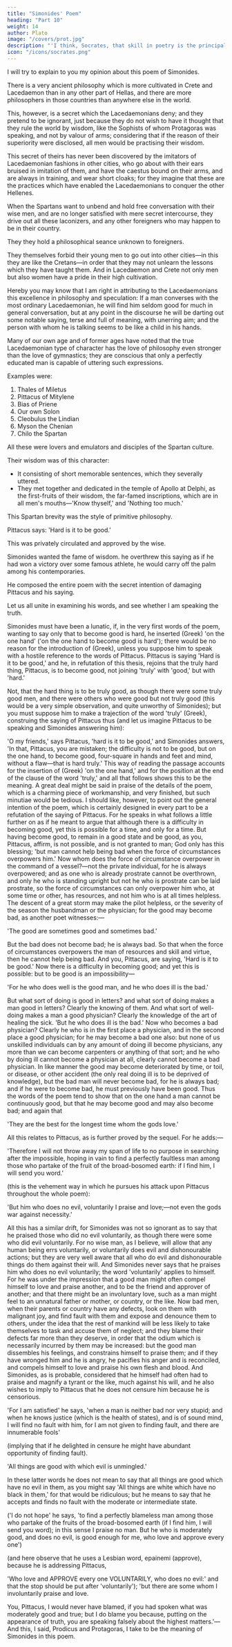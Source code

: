 ```yaml
---
title: "Simonides' Poem"
heading: "Part 10"
weight: 14
author: Plato
image: "/covers/prot.jpg"
description: "'I think, Socrates, that skill in poetry is the principal part of education'"
icon: "/icons/socrates.png"
---
```





I will try to explain to you my opinion about this poem of Simonides. 

There is a very ancient philosophy which is more cultivated in Crete and Lacedaemon than in any other part of Hellas, and there are more philosophers in those countries than anywhere else in the world. 

This, however, is a secret which the Lacedaemonians deny; and they pretend to be ignorant, just because they do not wish to have it thought that they rule the world by wisdom, like the Sophists of whom Protagoras was speaking, and not by valour of arms; considering that if the reason of their superiority were disclosed, all men would be practising their wisdom. 

This secret of theirs has never been discovered by the imitators of Lacedaemonian fashions in other cities, who go about with their ears bruised in imitation of them, and have the caestus bound on their arms, and are always in training, and wear short cloaks; for they imagine that these are the practices which have enabled the Lacedaemonians to conquer the other Hellenes.

When the Spartans want to unbend and hold free conversation with their wise men, and are no longer satisfied with mere secret intercourse, they drive out all these laconizers, and any other foreigners who may happen to be in their country. 

They they hold a philosophical seance unknown to foreigners. 

They themselves forbid their young men to go out into other cities—in this they are like the Cretans—in order that they may not unlearn the lessons which they have taught them. And in Lacedaemon and Crete not only men but also women have a pride in their high cultivation.

Hereby you may know that I am right in attributing to the Lacedaemonians this excellence in philosophy and speculation: If a man converses with the most ordinary Lacedaemonian, he will find him seldom good for much in general conversation, but at any point in the discourse he will be darting out some notable saying, terse and full of meaning, with unerring aim; and the person with whom he is talking seems to be like a child in his hands. 

Many of our own age and of former ages have noted that the true Lacedaemonian type of character has the love of philosophy even stronger than the love of gymnastics; they are conscious that only a perfectly educated man is capable of uttering such expressions.

Examples were:

1. Thales of Miletus
2. Pittacus of Mitylene
3. Bias of Priene
4. Our own Solon
5. Cleobulus the Lindian
6. Myson the Chenian
7. Chilo the Spartan

All these were lovers and emulators and disciples of the Spartan culture.

Their wisdom was of this character:

- It consisting of short memorable sentences, which they severally uttered.
- They met together and dedicated in the temple of Apollo at Delphi, as the first-fruits of their wisdom, the far-famed inscriptions, which are in all men's mouths—'Know thyself,' and 'Nothing too much.'


This Spartan brevity was the style of primitive philosophy.

Pittacus says:  'Hard is it to be good.' 

This was privately circulated and approved by the wise.

Simonides wanted the fame of wisdom. he overthrew this saying as if he had won a victory over some famous athlete, he would carry off the palm among his contemporaries. 

He composed the entire poem with the secret intention of damaging Pittacus and his saying.


Let us all unite in examining his words, and see whether I am speaking the truth. 

Simonides must have been a lunatic, if, in the very first words of the poem, wanting to say only that to become good is hard, he inserted (Greek) 'on the one hand' ('on the one hand to become good is hard'); there would be no reason for the introduction of (Greek), unless you suppose him to speak with a hostile reference to the words of Pittacus. Pittacus is saying 'Hard is it to be good,' and he, in refutation of this thesis, rejoins that the truly hard thing, Pittacus, is to become good, not joining 'truly' with 'good,' but with 'hard.'

Not, that the hard thing is to be truly good, as though there were some truly good men, and there were others who were good but not truly good (this would be a very simple observation, and quite unworthy of Simonides); but you must suppose him to make a trajection of the word 'truly' (Greek), construing the saying of Pittacus thus (and let us imagine Pittacus to be speaking and Simonides answering him): 

'O my friends,' says Pittacus, 'hard is it to be good,' and Simonides answers, 'In that, Pittacus, you are mistaken; the difficulty is not to be good, but on the one hand, to become good, four-square in hands and feet and mind, without a flaw—that is hard truly.' This way of reading the passage accounts for the insertion of (Greek) 'on the one hand,' and for the position at the end of the clause of the word 'truly,' and all that follows shows this to be the meaning. A great deal might be said in praise of the details of the poem, which is a charming piece of workmanship, and very finished, but such minutiae would be tedious. I should like, however, to point out the general intention of the poem, which is certainly designed in every part to be a refutation of the saying of Pittacus. For he speaks in what follows a little further on as if he meant to argue that although there is a difficulty in becoming good, yet this is possible for a time, and only for a time. But having become good, to remain in a good state and be good, as you, Pittacus, affirm, is not possible, and is not granted to man; God only has this blessing; 'but man cannot help being bad when the force of circumstances overpowers him.' Now whom does the force of circumstance overpower in the command of a vessel?—not the private individual, for he is always overpowered; and as one who is already prostrate cannot be overthrown, and only he who is standing upright but not he who is prostrate can be laid prostrate, so the force of circumstances can only overpower him who, at some time or other, has resources, and not him who is at all times helpless. The descent of a great storm may make the pilot helpless, or the severity of the season the husbandman or the physician; for the good may become bad, as another poet witnesses:—

'The good are sometimes good and sometimes bad.'

But the bad does not become bad; he is always bad. So that when the force of circumstances overpowers the man of resources and skill and virtue, then he cannot help being bad. And you, Pittacus, are saying, 'Hard is it to be good.' Now there is a difficulty in becoming good; and yet this is possible: but to be good is an impossibility—

'For he who does well is the good man, and he who does ill is the bad.'

But what sort of doing is good in letters? and what sort of doing makes a man good in letters? Clearly the knowing of them. And what sort of well-doing makes a man a good physician? Clearly the knowledge of the art of healing the sick. 'But he who does ill is the bad.' Now who becomes a bad physician? Clearly he who is in the first place a physician, and in the second place a good physician; for he may become a bad one also: but none of us unskilled individuals can by any amount of doing ill become physicians, any more than we can become carpenters or anything of that sort; and he who by doing ill cannot become a physician at all, clearly cannot become a bad physician. In like manner the good may become deteriorated by time, or toil, or disease, or other accident (the only real doing ill is to be deprived of knowledge), but the bad man will never become bad, for he is always bad; and if he were to become bad, he must previously have been good. Thus the words of the poem tend to show that on the one hand a man cannot be continuously good, but that he may become good and may also become bad; and again that

'They are the best for the longest time whom the gods love.'

All this relates to Pittacus, as is further proved by the sequel. For he adds:—

'Therefore I will not throw away my span of life to no purpose in searching after the impossible, hoping in vain to find a perfectly faultless man among those who partake of the fruit of the broad-bosomed earth: if I find him, I will send you word.'

(this is the vehement way in which he pursues his attack upon Pittacus throughout the whole poem):

'But him who does no evil, voluntarily I praise and love;—not even the gods war against necessity.'

All this has a similar drift, for Simonides was not so ignorant as to say that he praised those who did no evil voluntarily, as though there were some who did evil voluntarily. For no wise man, as I believe, will allow that any human being errs voluntarily, or voluntarily does evil and dishonourable actions; but they are very well aware that all who do evil and dishonourable things do them against their will. And Simonides never says that he praises him who does no evil voluntarily; the word 'voluntarily' applies to himself. For he was under the impression that a good man might often compel himself to love and praise another, and to be the friend and approver of another; and that there might be an involuntary love, such as a man might feel to an unnatural father or mother, or country, or the like. Now bad men, when their parents or country have any defects, look on them with malignant joy, and find fault with them and expose and denounce them to others, under the idea that the rest of mankind will be less likely to take themselves to task and accuse them of neglect; and they blame their defects far more than they deserve, in order that the odium which is necessarily incurred by them may be increased: but the good man dissembles his feelings, and constrains himself to praise them; and if they have wronged him and he is angry, he pacifies his anger and is reconciled, and compels himself to love and praise his own flesh and blood. And Simonides, as is probable, considered that he himself had often had to praise and magnify a tyrant or the like, much against his will, and he also wishes to imply to Pittacus that he does not censure him because he is censorious.

'For I am satisfied' he says, 'when a man is neither bad nor very stupid; and when he knows justice (which is the health of states), and is of sound mind, I will find no fault with him, for I am not given to finding fault, and there are innumerable fools'

(implying that if he delighted in censure he might have abundant opportunity of finding fault).

'All things are good with which evil is unmingled.'

In these latter words he does not mean to say that all things are good which have no evil in them, as you might say 'All things are white which have no black in them,' for that would be ridiculous; but he means to say that he accepts and finds no fault with the moderate or intermediate state.

('I do not hope' he says, 'to find a perfectly blameless man among those who partake of the fruits of the broad-bosomed earth (if I find him, I will send you word); in this sense I praise no man. But he who is moderately good, and does no evil, is good enough for me, who love and approve every one')

(and here observe that he uses a Lesbian word, epainemi (approve), because he is addressing Pittacus,

   'Who love and APPROVE every one VOLUNTARILY, who does no evil:'
and that the stop should be put after 'voluntarily'); 'but there are some whom I involuntarily praise and love. 

You, Pittacus, I would never have blamed, if you had spoken what was moderately good and true; but I do blame you because, putting on the appearance of truth, you are speaking falsely about the highest matters.'—And this, I said, Prodicus and Protagoras, I take to be the meaning of Simonides in this poem.


